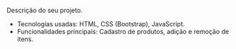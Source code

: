 Descrição do seu projeto.
- Tecnologias usadas: HTML, CSS (Bootstrap), JavaScript.
- Funcionalidades principais: Cadastro de produtos, adição e remoção de itens.